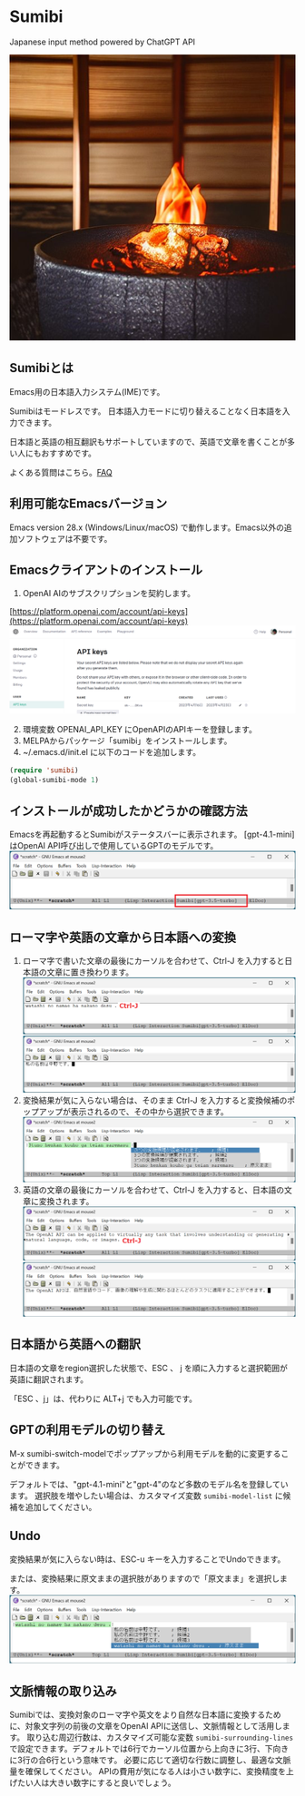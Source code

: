 # Sumibi

Japanese input method powered by ChatGPT API

![image.png](./images/sumibi_image.jpg)

## Sumibiとは

Emacs用の日本語入力システム(IME)です。

Sumibiはモードレスです。
日本語入力モードに切り替えることなく日本語を入力できます。

日本語と英語の相互翻訳もサポートしていますので、英語で文章を書くことが多い人にもおすすめです。

よくある質問はこちら。[FAQ](FAQ.md)

## 利用可能なEmacsバージョン

Emacs version 28.x (Windows/Linux/macOS) で動作します。Emacs以外の追加ソフトウェアは不要です。

## Emacsクライアントのインストール

1. OpenAI AIのサブスクリプションを契約します。

[https://platform.openai.com/account/api-keys](https://platform.openai.com/account/api-keys)
![image.png](./images/img_8.png)

2. 環境変数 OPENAI\_API\_KEY にOpenAPIのAPIキーを登録します。
3. MELPAからパッケージ「sumibi」をインストールします。
4. \~/.emacs.d/init.el に以下のコードを追加します。

```lisp
(require 'sumibi)
(global-sumibi-mode 1)
```

## インストールが成功したかどうかの確認方法

Emacsを再起動するとSumibiがステータスバーに表示されます。
[gpt-4.1-mini] はOpenAI API呼び出しで使用しているGPTのモデルです。
![image.png](./images/img_9.png)

## ローマ字や英語の文章から日本語への変換

1. ローマ字で書いた文章の最後にカーソルを合わせて、Ctrl-J を入力すると日本語の文章に置き換わります。
    ![image.png](./images/img_15.png)
    ![image.png](./images/img_16.png)
2. 変換結果が気に入らない場合は、そのまま Ctrl-J を入力すると変換候補のポップアップが表示されるので、その中から選択できます。
    ![image.png](./images/img_11.png)
3. 英語の文章の最後にカーソルを合わせて、Ctrl-J を入力すると、日本語の文章に変換されます。
    ![image.png](./images/img_13.png)
    ![image.png](./images/img_14.png)

## 日本語から英語への翻訳

日本語の文章をregion選択した状態で、ESC 、 j を順に入力すると選択範囲が英語に翻訳されます。

「ESC 、j」は、代わりに ALT+j でも入力可能です。

## GPTの利用モデルの切り替え

M-x sumibi-switch-modelでポップアップから利用モデルを動的に変更することができます。

デフォルトでは、"gpt-4.1-mini"と"gpt-4"のなど多数のモデル名を登録しています。
選択肢を増やしたい場合は、カスタマイズ変数 `sumibi-model-list` に候補を追加してください。

## Undo

変換結果が気に入らない時は、ESC-u キーを入力することでUndoできます。

または、変換結果に原文ままの選択肢がありますので「原文まま」を選択します。
![image.png](./images/img_10.png)

## 文脈情報の取り込み

Sumibiでは、変換対象のローマ字や英文をより自然な日本語に変換するために、対象文字列の前後の文章をOpenAI APIに送信し、文脈情報として活用します。
取り込む周辺行数は、カスタマイズ可能な変数 `sumibi-surrounding-lines` で設定できます。デフォルトでは6行でカーソル位置から上向きに3行、下向きに3行の合6行という意味です。
必要に応じて適切な行数に調整し、最適な文脈量を確保してください。
APIの費用が気になる人は小さい数字に、変換精度を上げたい人は大きい数字にすると良いでしょう。
